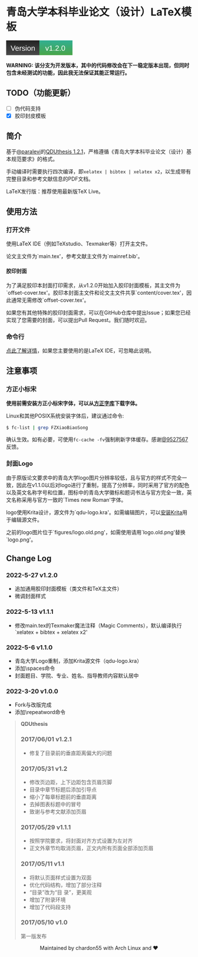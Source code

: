 # 青岛大学本科毕业论文（设计）LaTeX模板

![Version 1.2.0](.github/info/version.svg)

**WARNING: 该分支为开发版本，其中的代码修改会在下一稳定版本出现，但同时包含未经测试的功能，因此我无法保证其能正常运行。**

## TODO（功能更新）

- [ ] 伪代码支持
- [x] 胶印封皮模板

## 简介 
基于[@paralevi](https://github.com/paralevi)的[QDUthesis 1.2.1](https://github.com/paralevi/QDUthesis)，严格遵循《青岛大学本科毕业论文（设计）基本规范要求》的格式。

手动编译时需要执行四次编译，即`xelatex | bibtex | xelatex x2`，以生成带有完整目录和参考文献信息的PDF文档。

LaTeX发行版：推荐使用最新版TeX Live。

## 使用方法

### 打开文件

使用LaTeX IDE（例如TeXstudio、Texmaker等）打开主文件。

论文主文件为\`main.tex'，参考文献主文件为\`mainref.bib'。

#### 胶印封面

为了满足胶印本封面打印需求，从v1.2.0开始加入胶印封面模板，其主文件为\`offset-cover.tex'。胶印本封面主文件和论文主文件共享\`content/cover.tex'，因此通常无需修改\`offset-cover.tex'。

如果您有其他特殊的胶印封面需求，可以在GitHub仓库中提出Issue；如果您已经实现了您需要的封面，可以提出Pull Request。我们随时欢迎。

### 命令行

[点此了解详情](./.github/commandline.md)，如果您主要使用的是LaTeX IDE，可忽略此说明。

## 注意事项

### 方正小标宋

**使用前需安装方正小标宋字体，可以从[方正字库](https://www.foundertype.com)下载字体。**

Linux和其他POSIX系统安装字体后，建议通过命令:
```bash
$ fc-list | grep FZXiaoBiaoSong
```
确认生效。如有必要，可使用`fc-cache -fv`强制刷新字体缓存。感谢[@9527567](https://github.com/9527567)反馈。

### 封面Logo

由于原版论文要求中的青岛大学logo图片分辨率较低，且与官方的样式不完全一致，因此在v1.1.0以后对logo进行了重制，提高了分辨率，同时采用了官方的配色以及英文名称字号和位置，图标中的青岛大学徽标和题词书法与官方完全一致，英文名称采用与官方一致的\`Times new Roman'字体。

logo使用Krita设计，源文件为`qdu-logo.kra'。如需编辑图片，可以[安装Krita](./.github/krita-installation.md)用于编辑源文件。

之前的logo图片位于\`figures/logo.old.png'，如需使用请用\`logo.old.png'替换\`logo.png'。

## Change Log

### 2022-5-27 v1.2.0
- 追加通用胶印封面模板（类文件和TeX主文件）
- 微调封面样式

### 2022-5-13 v1.1.1
- 修改main.tex的Texmaker魔法注释（Magic Comments），默认编译执行\`xelatex + bibtex + xelatex x2'

### 2022-5-6 v1.1.0
- 青岛大学Logo重制，添加Krita源文件（qdu-logo.kra）
- 添加\spaces命令
- 封面题目、学院、专业、姓名、指导教师内容默认居中

### 2022-3-20 v1.0.0
- Fork与改版完成
- 添加\repeatword命令

> **QDUthesis**
> 
> ### 2017/06/01 v1.2.1
> - 修复了目录前的垂直距离偏大的问题
> 
> ### 2017/05/31 v1.2
> - 修改页边距，上下边距包含页眉页脚
> - 目录中章节标题后添加引导点
> - 缩小了每章标题前的垂直距离
> - 去掉图表标题中的冒号
> - 致谢与参考文献添加页眉
> 
> ### 2017/05/29 v1.1.1
> - 按照学院要求，将封面对齐方式设置为左对齐
> - 正文外章节均取消页眉，正文内所有页面全部添加页眉
> 
> ### 2017/05/11 v1.1
> - 将默认页面样式设置为双面
> - 优化代码结构，增加了部分注释
> - “目录”改为“目 录”，更美观
> - 增加了附录环境
> - 增加了代码段支持
> 
> ### 2017/05/10 v1.0
> 第一版发布

<center>Maintained by chardon55 with Arch Linux and ❤️</center>

